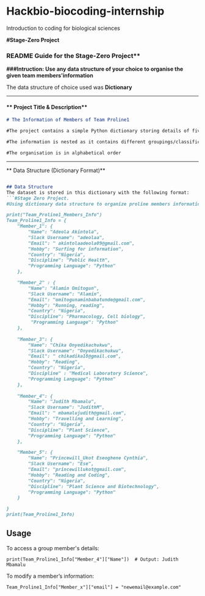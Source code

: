 # Hackbio-biocoding-internship
Introduction to coding for biological sciences

**#Stage-Zero Project**
### **README Guide for the Stage-Zero Project****
**###Intruction: Use any data structure of your choice to organise the given team members'information**

The data structure of choice used was **Dictionary**

--- 

#### ** Project Title & Description**  
```md
# The Information of Members of Team Proline1

#The project contains a simple Python dictionary storing details of five group members, including their names, slack user name, email address, hobby, country, discipline and preferred programming language.

#The information is nested as it contains different groupings/classifications

#The organisation is in alphabetical order

```

---

** Data Structure (Dictionary Format)**  
```md

## Data Structure
The dataset is stored in this dictionary with the following format:
```#Stage Zero Project.
#Using dictionary data structure to organize proline members information

print("Team_Proline1_Members_Info")
Team_Proline1_Info = {
    "Member_1": {
        "Name": "Adeola Akintola",
        "Slack Username": "adeolaa",
        "Email": " akintolaadeola09@gmail.com",
        "Hobby": "Surfing for information",
        "Country": "Nigeria",
        "Discipline": "Public Health",
        "Programming Language": "Python"
    },

    "Member_2" : {
        "Name": "Alamin Omitogun",
        "Slack Username": "Alamin",
        "Email": "omitogunaminbabatunde@gmail.com",
        "Hobby": "Running, reading",
        "Country": "Nigeria",
        "Discipline": "Pharmacology, Cell biology",
         "Programming Language": "Python"
    },
    
    "Member_3": {
        "Name": "Chika Onyedikachukwu",
        "Slack Username": "Onyedikachukwu",
        "Email": " chikadika18@gmail.com",
        "Hobby": "Reading",
        "Country": "Nigeria",
        "Discipline" : "Medical Laboratory Science",
        "Programming Language": "Python"
    },
    
    "Member_4": {
        "Name": "Judith Mbamalu",
        "Slack Username": "JudithM",
        "Email": " mbamalujudith@gmail.com",
        "Hobby": "Travelling and Learning",
        "Country": "Nigeria",
        "Discipline": "Plant Science",
        "Programming Language": "Python"
    },

    "Member_5": {
        "Name": "Princewill_Ukot Eseoghene Cynthia",
        "Slack Username": "Ese",
        "Email": "princewillukot@gmail.com",
        "Hobby": "Reading and Coding",
        "Country": "Nigeria",
        "Discipline": "Plant Science and Biotechnology",
        "Programming Language": "Python"
    }   

}
print(Team_Proline1_Info)

```

## Usage
To access a group member's details:
```
print(Team_Proline1_Info["Member_4"]["Name"])  # Output: Judith Mbamalu
```
To modify a member’s information:
```
Team_Proline1_Info["Member_x"]["email"] = "newemail@example.com"
```


